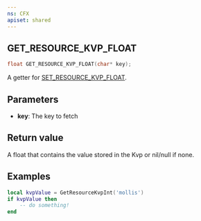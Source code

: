 ```yaml
---
ns: CFX
apiset: shared
---
```

## GET_RESOURCE_KVP_FLOAT

```c
float GET_RESOURCE_KVP_FLOAT(char* key);
```

A getter for [SET_RESOURCE_KVP_FLOAT](#_0x9ADD2938).

## Parameters
* **key**: The key to fetch

## Return value
A float that contains the value stored in the Kvp or nil/null if none.

## Examples

```lua
local kvpValue = GetResourceKvpInt('mollis') 
if kvpValue then
	-- do something!
end
```